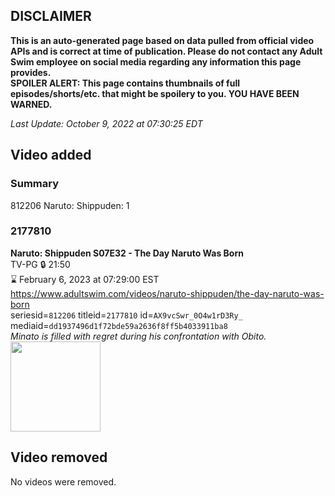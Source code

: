 ## DISCLAIMER
**This is an auto-generated page based on data pulled from official video APIs and is correct at time of publication. Please do not contact any Adult Swim employee on social media regarding any information this page provides.**  
**SPOILER ALERT: This page contains thumbnails of full episodes/shorts/etc. that might be spoilery to you. YOU HAVE BEEN WARNED.**  

_Last Update: October 9, 2022 at 07:30:25 EDT_
## Video added
### Summary
812206 Naruto: Shippuden: 1  
### 2177810
**Naruto: Shippuden S07E32 - The Day Naruto Was Born**  
TV-PG 🔒 21:50  
⌛ February 6, 2023 at 07:29:00 EST  
https://www.adultswim.com/videos/naruto-shippuden/the-day-naruto-was-born  
seriesid=`812206` titleid=`2177810` id=`AX9vcSwr_0O4w1rD3Ry_` mediaid=`dd1937496d1f72bde59a2636f8ff5b4033911ba8`  
_Minato is filled with regret during his confrontation with Obito._  
<a href="https://media.cdn.adultswim.com/uploads/20220309/thumbnails/2_2239119119-NarutoShippuden_380_TheDayNarutoWasBorn.png"><img src="https://media.cdn.adultswim.com/uploads/20220309/thumbnails/2_2239119119-NarutoShippuden_380_TheDayNarutoWasBorn.png" height="144px" /></a>
## Video removed
No videos were removed.  
